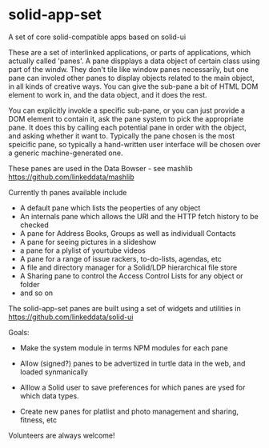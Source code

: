 # solid-app-set
A set of core solid-compatible apps based on solid-ui

These are a set of interlinked applications, or parts of applications, 
which actually called 'panes'.  A pane dispplays a data object of certain class using part of the windw.
They don't tile like window panes necessarily, but one pane can involed other panes to display
objects related to the main object, in all kinds of creative ways. You can give the sub-pane a bit of 
HTML DOM element to work in, and the data object, and it does the rest. 

You can explicitly invokle a specific sub-pane, or you can just provide a DOM element to contain it, 
ask the pane system to pick the appropriate pane.  It does this by calling each potential pane in order
with the object, and asking whether it want to. Typically the pane chosen is the most speicific pane, 
so typically a hand-written user interface will be chosen over a generic machine-generated one.

These panes are used in the Data Bowser - see mashlib https://github.com/linkeddata/mashlib

Currently th panes available include

- A default pane which lists the peoperties of any object
- An internals pane which allows the URI and the HTTP fetch history to be checked
- A pane for Address Books, Groups as well as individuall Contacts 
- A pane for seeing pictures in a slideshow
- a pane for a plylist of yourtube videos
- A pane for a range of issue rackers, to-do-lists, agendas, etc
- A file and directory manager for a Solid/LDP hierarchical file store
- A Sharing pane to control the Access Control Lists for any object or folder
- and so on

The solid-app-set panes are built using a set of widgets and utilities in https://github.com/linkeddata/solid-ui

Goals:

- Make the system module in terms NPM modules for each pane

- Allow (signed?) panes to be advertized in turtle data in the web, and loaded synmanically

- Alllow a Solid user to save preferences for which panes are ysed for which data types.

- Create new panes for platlist and photo management and sharing, fitness, etc

Volunteers are always welcome!




